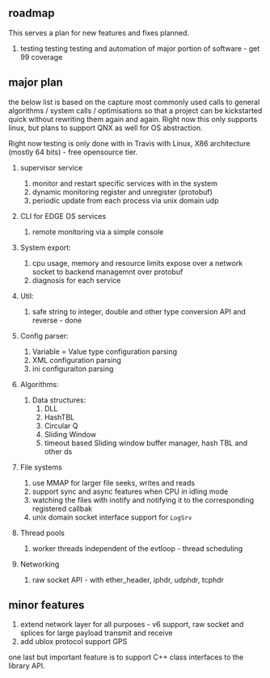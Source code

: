 ## roadmap

This serves a plan for new features and fixes planned.

1. testing testing testing and automation of major portion of software - get 99 coverage

## major plan

the below list is based on the capture most commonly used calls to general algorithms / system calls / optimisations so that a project can be kickstarted quick without rewriting them again and again. Right now this only supports linux, but plans to support QNX as well for OS abstraction.

Right now testing is only done with in Travis with Linux, X86 architecture (mostly 64 bits) - free opensource tier.

1. supervisor service
    1. monitor and restart specific services with in the system
    2. dynamic monitoring register and unregister (protobuf)
    3. periodic update from each process via unix domain udp

2. CLI for EDGE OS services
    1. remote monitoring via a simple console

3. System export:
    1. cpu usage, memory and resource limits expose over a network socket to backend managemnt over protobuf
    2. diagnosis for each service

4. Util:
    1. safe string to integer, double and other type conversion API and reverse - done

5. Config parser:
    1. Variable = Value type configuration parsing
    2. XML configuration parsing
    3. ini configuraiton parsing

6. Algorithms:
    1. Data structures:
        1. DLL
        2. HashTBL
        3. Circular Q
        4. Sliding Window
        5. timeout based Sliding window buffer manager, hash TBL and other ds

7. File systems
    1. use MMAP for larger file seeks, writes and reads
    2. support sync and async features when CPU in idling mode
    3. watching the files with inotify and notifying it to the corresponding registered callbak
    4. unix domain socket interface support for `LogSrv`

8. Thread pools
    1. worker threads independent of the evtloop - thread scheduling

9. Networking
    1. raw socket API - with ether_header, iphdr, udphdr, tcphdr


## minor features

1. extend network layer for all purposes - v6 support, raw socket and splices for large payload transmit and receive
2. add ublox protocol support GPS

one last but important feature is to support C++ class interfaces to the library API.

